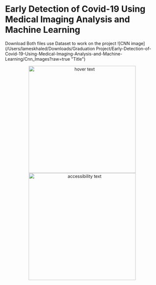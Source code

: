 # Early Detection of Covid-19 Using Medical Imaging Analysis and Machine Learning
Download Both files 
use Dataset to work on the project
![CNN image](/Users/lameskhaled/Downloads/Graduation Project/Early-Detection-of-Covid-19-Using-Medical-Imaging-Analysis-and-Machine-Learning/Cnn_Images?raw=true "Title") 
<p align="center">
  <img src="your_relative_path_here" width="350" title="hover text">
  <img src="/Users/lameskhaled/Downloads/Graduation Project/Early-Detection-of-Covid-19-Using-Medical-Imaging-Analysis-and-Machine-Learning/Cnn_Images/Capture.png" width="350" alt="accessibility text">
</p>
